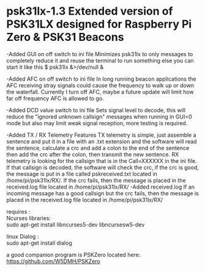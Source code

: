 # psk31lx-1.3 Extended version of PSK31LX designed for Raspberry Pi Zero & PSK31 Beacons

-Added GUI on off switch to ini file 
         Minimizes psk31lx to only messages to completely reduce it and reuse the terminal to run something else you can start it like this          $ psk31lx &>/dev/null &  

-Added AFC on off switch to ini file 
        In long running beacon applications the AFC receiving stray signals could cause the frequency to walk up or down the                       waterfall. Currently I turn off AFC, maybe a future update will limit how far off frequency AFC is allowed to go. 

-Added DCD value switch to ini file 
        Sets signal level to decode, this will reduce the "ignored unknown callsign" messages when running in GUI=0 mode but also                   may limit weak signal reception, more testing is required. 

-Added TX  / RX Telemetry Features 
       TX telemetry is simple, just assemble a sentence and put it in a file with an .txt extension and the software will read the                sentence, calculate a crc and add a colon to the end of the sentence then add the crc after the colon, then transmit the new                sentence.
       RX telemetry is looking for the callsign that is in the Call=XXXXXX in the ini file. If that callsign is decoded, the software will        check the crc, if the crc is good, the message is put in a file called pskreceived.txt located in /home/pi/psk31lx/RX/. If the
       crc fails, then the message is placed in the received.log file located in /home/pi/psk31lx/RX/
-Added received.log 
       If an incoming message has a good callsign but the crc fails, then the message is placed in the received.log file located in                /home/pi/psk31lx/RX/

requires :                                                                                                                     
Ncurses libraries:                                                                                                             
sudo apt-get install libncurses5-dev libncursesw5-dev

linux Dialog :                                                                                                                 
sudo apt-get install dialog 

a good companion program is PSKZero located here: 
https://github.com/W5DMH/PSKZero
